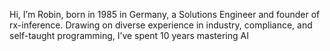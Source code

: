 Hi, I’m Robin, born in 1985 in Germany, a Solutions Engineer and founder of rx-inference. Drawing on diverse experience in industry, compliance, and self-taught programming, I’ve spent 10 years mastering AI
